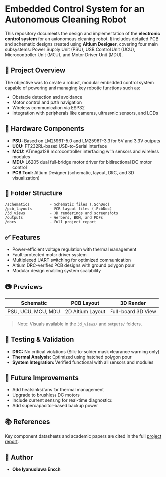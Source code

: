 # Embedded Control System for an Autonomous Cleaning Robot

This repository documents the design and implementation of the **electronic control system** for an autonomous cleaning robot. It includes detailed PCB and schematic designs created using **Altium Designer**, covering four main subsystems: Power Supply Unit (PSU), USB Control Unit (UCU), Microcontroller Unit (MCU), and Motor Driver Unit (MDU).

## 📌 Project Overview

The objective was to create a robust, modular embedded control system capable of powering and managing key robotic functions such as:

- Obstacle detection and avoidance  
- Motor control and path navigation  
- Wireless communication via ESP32  
- Integration with peripherals like cameras, ultrasonic sensors, and LCDs  

## 🔧 Hardware Components

- **PSU:** Based on LM2596T-5.0 and LM2596T-3.3 for 5V and 3.3V outputs  
- **UCU:** FT232RL-based USB-to-Serial interface  
- **MCU:** ATmega128 microcontroller interfacing with sensors and wireless modules  
- **MDU:** L6205 dual full-bridge motor driver for bidirectional DC motor control  
- **PCB Tool:** Altium Designer (schematic, layout, DRC, and 3D visualization)

## 📁 Folder Structure

```
/schematics         - Schematic files (.SchDoc)
/pcb_layouts        - PCB layout files (.PcbDoc)
/3d_views           - 3D renderings and screenshots
/outputs            - Gerbers, BOM, and PDFs
/docs               - Full project report
```

## ✅ Features

- Power-efficient voltage regulation with thermal management
- Fault-protected motor driver system
- Multiplexed UART switching for optimized communication
- Altium DRC-verified PCB designs with ground polygon pour
- Modular design enabling system scalability

## 📷 Previews

| Schematic | PCB Layout | 3D Render |
|----------|------------|-----------|
| PSU, UCU, MCU, MDU | 2D Altium Layout | Full-board 3D View |

> Note: Visuals available in the `3d_views/` and `outputs/` folders.

## 🔬 Testing & Validation

- **DRC:** No critical violations (Silk-to-solder mask clearance warning only)
- **Thermal Analysis:** Optimized using hatched polygon pour
- **System Integration:** Verified functional with all sensors and modules

## 📡 Future Improvements

- Add heatsinks/fans for thermal management  
- Upgrade to brushless DC motors  
- Include current sensing for real-time diagnostics  
- Add supercapacitor-based backup power

## 📚 References

Key component datasheets and academic papers are cited in the full [project report](./docs/Oke_Iyanuoluwa_Mech_Report.pdf).

## 👥 Author

- **Oke Iyanuoluwa Enoch** 
